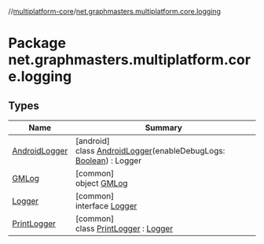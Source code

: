 //[multiplatform-core](../../index.md)/[net.graphmasters.multiplatform.core.logging](index.md)

# Package net.graphmasters.multiplatform.core.logging

## Types

| Name | Summary |
|---|---|
| [AndroidLogger](-android-logger/index.md) | [android]<br>class [AndroidLogger](-android-logger/index.md)(enableDebugLogs: [Boolean](https://kotlinlang.org/api/latest/jvm/stdlib/kotlin/-boolean/index.html)) : Logger |
| [GMLog](-g-m-log/index.md) | [common]<br>object [GMLog](-g-m-log/index.md) |
| [Logger](-logger/index.md) | [common]<br>interface [Logger](-logger/index.md) |
| [PrintLogger](-print-logger/index.md) | [common]<br>class [PrintLogger](-print-logger/index.md) : [Logger](-logger/index.md) |
